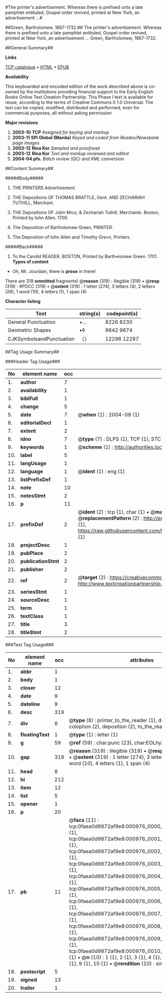 #The printer's advertisement. Whereas there is prefixed unto a late pamphlet entituled, Gospel order revived, printed at New York, an advertisement ...#

##Green, Bartholomew, 1667-1732.##
The printer's advertisement. Whereas there is prefixed unto a late pamphlet entituled, Gospel order revived, printed at New York, an advertisement ...
Green, Bartholomew, 1667-1732.

##General Summary##

**Links**

[TCP catalogue](http://www.ota.ox.ac.uk/tcp/)  • 
[HTML](http://tei.it.ox.ac.uk/tcp/Texts-HTML/free/N00/N00813.html)  • 
[EPUB](http://tei.it.ox.ac.uk/tcp/Texts-EPUB/free/N00/N00813.epub)

**Availability**

This keyboarded and encoded edition of the
	       work described above is co-owned by the institutions
	       providing financial support to the Early English Books
	       Online Text Creation Partnership. This Phase I text is
	       available for reuse, according to the terms of Creative
	       Commons 0 1.0 Universal. The text can be copied,
	       modified, distributed and performed, even for
	       commercial purposes, all without asking permission.

**Major revisions**

1. __2003-10__ __TCP__ *Assigned for keying and markup*
1. __2003-11__ __SPi Global (Manila)__ *Keyed and coded from Readex/Newsbank page images*
1. __2003-12__ __Rina Kor__ *Sampled and proofread*
1. __2003-12__ __Rina Kor__ *Text and markup reviewed and edited*
1. __2004-04__ __pfs.__ *Batch review (QC) and XML conversion*

##Content Summary##

#####Body#####

1. THE PRINTERS Advertisement.

1. THE Depositions OF THOMAS BRATTLE, Gent. AND ZECHARIAH TUTHILL, Merchant.

1. THE Depositions OF John Mico, & Zechariah Tuthill, Merchants.
Boston, Printed by Iohn Allen. 1700.
1. The Deposition of Bartholomew Green, PRINTER.

1. The Deposition of Iohn Allen and Timothy Gre•n, Printers.

#####Back#####

1. To the Candid READER.
BOSTON, Printed by Barth•lomew Green. 1701.
**Types of content**

  * Oh, Mr. Jourdain, there is **prose** in there!

There are 319 **ommitted** fragments! 
 @__reason__ (319) : illegible (319)  •  @__resp__ (319) : #PDCC (319)  •  @__extent__ (319) : 1 letter (274), 3 letters (4), 2 letters (26), 1 word (10), 4 letters (1), 1 span (4)

**Character listing**


|Text|string(s)|codepoint(s)|
|---|---|---|
|General Punctuation|•…|8226 8230|
|Geometric Shapes|▪◊|9642 9674|
|CJKSymbolsandPunctuation|〈〉|12296 12297|

##Tag Usage Summary##

###Header Tag Usage###

|No|element name|occ|attributes|
|---|---|---|---|
|1.|__author__|7||
|2.|__availability__|1||
|3.|__biblFull__|1||
|4.|__change__|5||
|5.|__date__|7| @__when__ (1) : 2004-08 (1)|
|6.|__editorialDecl__|1||
|7.|__extent__|2||
|8.|__idno__|7| @__type__ (7) : DLPS (1), TCP (1), STC (2), NOTIS (1), IMAGE-SET (1), EVANS-CITATION (1)|
|9.|__keywords__|1| @__scheme__ (1) : http://authorities.loc.gov/ (1)|
|10.|__label__|5||
|11.|__langUsage__|1||
|12.|__language__|1| @__ident__ (1) : eng (1)|
|13.|__listPrefixDef__|1||
|14.|__note__|10||
|15.|__notesStmt__|2||
|16.|__p__|11||
|17.|__prefixDef__|2| @__ident__ (2) : tcp (1), char (1)  •  @__matchPattern__ (2) : ([0-9\-]+):([0-9IVX]+) (1), (.+) (1)  •  @__replacementPattern__ (2) : http://eebo.chadwyck.com/downloadtiff?vid=$1&page=$2 (1), https://raw.githubusercontent.com/textcreationpartnership/Texts/master/tcpchars.xml#$1 (1)|
|18.|__projectDesc__|1||
|19.|__pubPlace__|2||
|20.|__publicationStmt__|2||
|21.|__publisher__|2||
|22.|__ref__|2| @__target__ (2) : https://creativecommons.org/publicdomain/zero/1.0/ (1), http://www.textcreationpartnership.org/docs/. (1)|
|23.|__seriesStmt__|1||
|24.|__sourceDesc__|1||
|25.|__term__|1||
|26.|__textClass__|1||
|27.|__title__|3||
|28.|__titleStmt__|2||


###Text Tag Usage###

|No|element name|occ|attributes|
|---|---|---|---|
|1.|__abbr__|1||
|2.|__body__|1||
|3.|__closer__|12||
|4.|__date__|9||
|5.|__dateline__|9||
|6.|__desc__|319||
|7.|__div__|8| @__type__ (8) : printer_to_the_reader (1), depositions (2), colophon (2), deposition (2), to_the_reader (1)|
|8.|__floatingText__|1| @__type__ (1) : letter (1)|
|9.|__g__|59| @__ref__ (59) : char:punc (23), char:EOLhyphen (36)|
|10.|__gap__|319| @__reason__ (319) : illegible (319)  •  @__resp__ (319) : #PDCC (319)  •  @__extent__ (319) : 1 letter (274), 3 letters (4), 2 letters (26), 1 word (10), 4 letters (1), 1 span (4)|
|11.|__head__|8||
|12.|__hi__|212||
|13.|__item__|12||
|14.|__list__|5||
|15.|__opener__|1||
|16.|__p__|20||
|17.|__pb__|11| @__facs__ (11) : tcp:0faea0d9872af9e8:000976_0000_0FAE8D90AEC046E8 (1), tcp:0faea0d9872af9e8:000976_0001_0FAE8D9183F726E8 (1), tcp:0faea0d9872af9e8:000976_0002_0FAE8D955595CD78 (1), tcp:0faea0d9872af9e8:000976_0003_0FAE8D961A2C9790 (1), tcp:0faea0d9872af9e8:000976_0004_0FAE8D96ADF117D8 (1), tcp:0faea0d9872af9e8:000976_0005_0FAE8D9770CB4988 (1), tcp:0faea0d9872af9e8:000976_0006_0FAE8D9844CD7630 (1), tcp:0faea0d9872af9e8:000976_0007_0FAE8D9B58F4B7B8 (1), tcp:0faea0d9872af9e8:000976_0008_0FAE8D9C9D687910 (1), tcp:0faea0d9872af9e8:000976_0009_0FAE8D9D7B050A10 (1), tcp:0faea0d9872af9e8:000976_0010_0FAE8D9E4590CE00 (1)  •  @__n__ (10) : 1 (1), 2 (1), 3 (1), 4 (1), 5 (1), 6 (1), 7 (1), 8 (1), 9 (1), 10 (1)  •  @__rendition__ (10) : simple:additions (10)|
|18.|__postscript__|5||
|19.|__signed__|13||
|20.|__trailer__|1||
